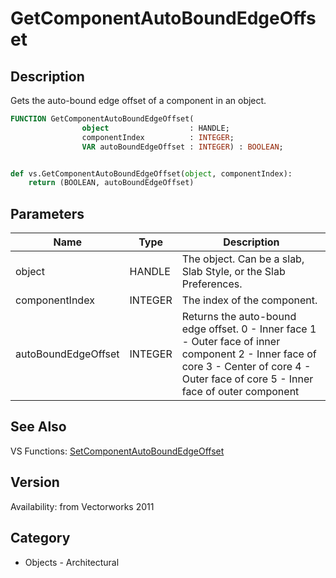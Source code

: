 # GetComponentAutoBoundEdgeOffset

## Description
Gets the auto-bound edge offset of a component in an object.

```pascal
FUNCTION GetComponentAutoBoundEdgeOffset(
				object                  : HANDLE;
				componentIndex          : INTEGER;
				VAR autoBoundEdgeOffset : INTEGER) : BOOLEAN;
```

```python

def vs.GetComponentAutoBoundEdgeOffset(object, componentIndex):
    return (BOOLEAN, autoBoundEdgeOffset)
```

## Parameters
|Name|Type|Description|
|---|---|---|
|object|HANDLE|The object. Can be a  slab, Slab Style, or the Slab Preferences.|
|componentIndex|INTEGER|The index of the component.|
|autoBoundEdgeOffset|INTEGER|Returns the auto-bound edge offset.  0 - Inner face 1 - Outer face of inner component 2 - Inner face of core 3 - Center of core 4 - Outer face of core 5 - Inner face of outer component|

## See Also
VS Functions:
[SetComponentAutoBoundEdgeOffset](SetComponentAutoBoundEdgeOffset.md)

## Version
Availability: from Vectorworks 2011
## Category
* Objects - Architectural

